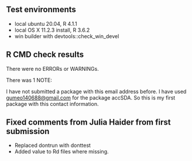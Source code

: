 ## Test environments
* local ubuntu 20.04, R 4.1.1
* local OS X 11.2.3 install, R 3.6.2
* win builder with devtools::check_win_devel

## R CMD check results
There were no ERRORs or WARNINGs. 

There was 1 NOTE:

I have not submitted a package with this email address before. I have used
gumeo140688@gmail.com for the package accSDA. So this is my first package with
this contact information.

## Fixed comments from Julia Haider from first submission
* Replaced dontrun with donttest
* Added value to Rd files where missing.
